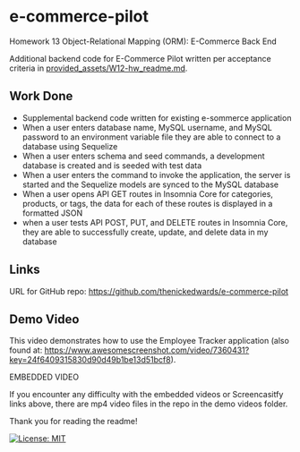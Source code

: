 # e-commerce-pilot
Homework 13 Object-Relational Mapping (ORM): E-Commerce Back End

Additional backend code for E-Commerce Pilot written per acceptance criteria in [provided_assets/W12-hw_readme.md](/provided_assets/W12-hw_readme.md).

## Work Done
* Supplemental backend code written for existing e-sommerce application
* When a user enters database name, MySQL username, and MySQL password to an environment variable file they are able to connect to a database using Sequelize
* When a user enters schema and seed commands, a development database is created and is seeded with test data
* When a user enters the command to invoke the application, the server is started and the Sequelize models are synced to the MySQL database
* When a user opens API GET routes in Insomnia Core for categories, products, or tags, the data for each of these routes is displayed in a formatted JSON
* when a user tests API POST, PUT, and DELETE routes in Insomnia Core, they are able to successfully create, update, and delete data in my database

## Links
URL for GitHub repo: https://github.com/thenickedwards/e-commerce-pilot

## Demo Video
This video demonstrates how to use the Employee Tracker application (also found at: https://www.awesomescreenshot.com/video/7360431?key=24f6409315830d90d49b1be13d51bcf8).

EMBEDDED VIDEO



If you encounter any difficulty with the embedded videos or Screencasitfy links above, there are mp4 video files in the repo in the demo videos folder.

Thank you for reading the readme!

[![License: MIT](https://img.shields.io/badge/License-MIT-blue.svg)](https://opensource.org/licenses/MIT)
